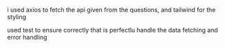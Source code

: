 i used axios to fetch the api given from the questions, and tailwind for the styling

used test to ensure correctly that is perfectlu handle the data fetching and error handling
